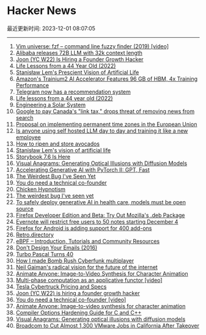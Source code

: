 # Hacker News

最近更新时间: 2023-12-01 08:07:05

--- 
1. [Vim universe: fzf – command line fuzzy finder (2019) [video]](https://www.youtube.com/watch?v=qgG5Jhi_Els) 
2. [Alibaba releases 72B LLM with 32k context length](https://huggingface.co/Qwen/Qwen-72B) 
3. [Joon (YC W22) Is Hiring a Founder Growth Hacker](https://www.ycombinator.com/companies/joon/jobs/sKzkrxO-founding-growth-manager) 
4. [Life Lessons from a 44 Year Old (2022)](https://www.anniemacmanus.com//articles/life-lessons-from-a-44-year-old) 
5. [Stanisław Lem's Prescient Vision of Artificial Life](https://thereader.mitpress.mit.edu/stanislaw-lems-prescient-vision-of-artificial-life/) 
6. [Amazon's Trainium2 AI Accelerator Features 96 GB of HBM, 4x Training Performance](https://www.anandtech.com/show/21173/amazons-trainium2-features-96-gb-hbm-quadruples-training-performance) 
7. [Telegram now has a recommendation system](https://telegram.org/blog/similar-channels) 
8. [Life lessons from a 44 year old (2022)](https://www.anniemacmanus.com//articles/life-lessons-from-a-44-year-old) 
9. [Engineering a Solar System](https://planetplanet.net/2017/05/03/the-ultimate-engineered-solar-system/) 
10. [Google to pay Canada's "link tax," drops threat of removing news from search](https://arstechnica.com/tech-policy/2023/11/google-to-pay-canadas-link-tax-drops-threat-of-removing-news-from-search/) 
11. [Proposal on implementing permanent time zones in the European Union](https://timeuse.barcelona/projects/permanent-time-zones-eu/) 
12. [Is anyone using self hosted LLM day to day and training it like a new employee](https://news.ycombinator.com/item?id=38476038) 
13. [How to ripen and store avocados](https://www.seriouseats.com/how-to-ripen-avocados-7377071) 
14. [Stanisław Lem's vision of artificial life](https://thereader.mitpress.mit.edu/stanislaw-lems-prescient-vision-of-artificial-life/) 
15. [Storybook 7.6 Is Here](https://storybook.js.org/blog/storybook-7-6/) 
16. [Visual Anagrams: Generating Optical Illusions with Diffusion Models](https://dangeng.github.io/visual_anagrams/) 
17. [Accelerating Generative AI with PyTorch II: GPT, Fast](https://pytorch.org/blog/accelerating-generative-ai-2/) 
18. [The Weirdest Bug I've Seen Yet](https://engineering.gusto.com/the-weirdest-bug-ive-seen-yet/) 
19. [You do need a technical co-founder](https://www.ycombinator.com/blog/why-you-really-do-need-a-technical-co-founder/) 
20. [Chicken Hypnotism](https://en.wikipedia.org/wiki/Chicken_hypnotism) 
21. [The weirdest bug I've seen yet](https://engineering.gusto.com/the-weirdest-bug-ive-seen-yet/) 
22. [To safely deploy generative AI in health care, models must be open source](https://www.nature.com/articles/d41586-023-03803-y) 
23. [Firefox Developer Edition and Beta: Try Out Mozilla's .deb Package](https://hacks.mozilla.org/2023/11/firefox-developer-edition-and-beta-try-out-mozillas-deb-package/) 
24. [Evernote will restrict free users to 50 notes starting December 4](https://techcrunch.com/2023/11/29/its-official-evernote-will-restrict-free-users-to-50-notes/) 
25. [Firefox for Android is adding support for 400 add-ons](https://liliputing.com/firefox-for-android-is-adding-support-for-400-add-ons/) 
26. [Retro.directory](http://retro.directory/) 
27. [eBPF – Introduction, Tutorials and Community Resources](https://ebpf.io/) 
28. [Don't Design Your Emails (2016)](https://www.gkogan.co/blog/dont-design-emails/) 
29. [Turbo Pascal Turns 40](https://blog.marcocantu.com/blog/2023-november-turbopascal40.html) 
30. [How I made Bomb Rush Cyberfunk multiplayer](https://notnite.com/blog/slop-crew) 
31. [Neil Gaiman's radical vision for the future of the internet](https://calnewport.com/neil-gaimans-radical-vision-for-the-future-of-the-internet/) 
32. [Animate Anyone: Image-to-Video Synthesis for Character Animation](https://humanaigc.github.io/animate-anyone/) 
33. [Multi-phase computation as an applicative functor [video]](https://www.youtube.com/watch?v=ajuJ1Fi0SuU) 
34. [Tesla Cybertruck Pricing and Specs](https://www.tesla.com/cybertruck/design) 
35. [Joon (YC W22) is hiring a founder growth hacker](https://www.ycombinator.com/companies/joon/jobs/sKzkrxO-founding-growth-manager) 
36. [You do need a technical co-founder [video]](https://www.ycombinator.com/blog/why-you-really-do-need-a-technical-co-founder/) 
37. [Animate Anyone: Image-to-video synthesis for character animation](https://humanaigc.github.io/animate-anyone/) 
38. [Compiler Options Hardening Guide for C and C++](https://best.openssf.org/Compiler-Hardening-Guides/Compiler-Options-Hardening-Guide-for-C-and-C++.html) 
39. [Visual Anagrams: Generating optical illusions with diffusion models](https://dangeng.github.io/visual_anagrams/) 
40. [Broadcom to Cut Almost 1,300 VMware Jobs in California After Takeover](https://www.bloomberg.com/news/articles/2023-11-30/broadcom-to-cut-almost-1-300-vmware-jobs-in-california-after-takeover) 
